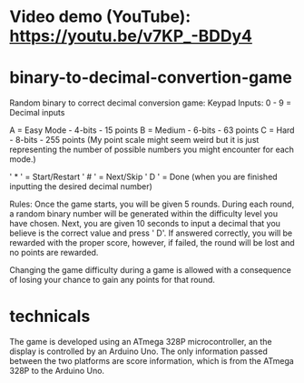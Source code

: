 # Video demo (YouTube): https://youtu.be/v7KP_-BDDy4

# binary-to-decimal-convertion-game
Random binary to correct decimal conversion game:
Keypad Inputs:
0 - 9 = Decimal inputs

A = Easy Mode - 4-bits - 15 points 
B = Medium - 6-bits - 63 points
C = Hard - 8-bits - 255 points
(My point scale might seem weird but it is just representing the number of possible numbers you might encounter for each mode.)

' * ' = Start/Restart
' # ' = Next/Skip
' D ' = Done (when you are finished inputting the desired decimal number)

Rules:
Once the game starts, you will be given 5 rounds. During each round, a random binary number will be generated within the difficulty level you have chosen. 
Next, you are given 10 seconds to input a decimal that you believe is the correct value and press ' D'. If answered correctly, 
you will be rewarded with the proper score, however, if failed, the round will be lost and no points are rewarded. 

Changing the game difficulty during a game is allowed with a consequence of losing your chance to gain any points for that round.

# technicals
The game is developed using an ATmega 328P microcontroller, an the display is controlled by an Arduino Uno. The only information passed between the two platforms are 
score information, which is from the ATmega 328P to the Arduino Uno.
